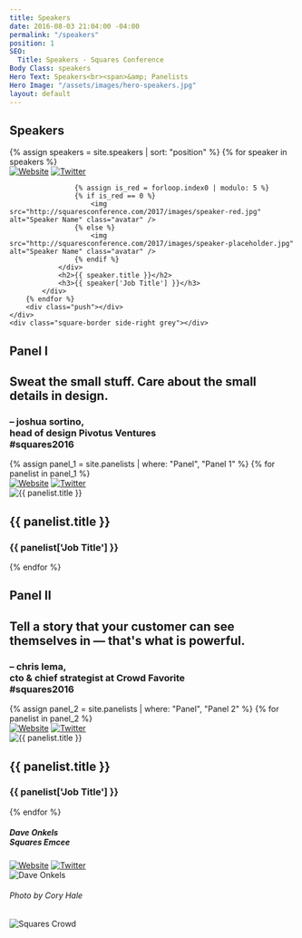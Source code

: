 ```yaml
---
title: Speakers
date: 2016-08-03 21:04:00 -04:00
permalink: "/speakers"
position: 1
SEO:
  Title: Speakers - Squares Conference
Body Class: speakers
Hero Text: Speakers<br><span>&amp; Panelists
Hero Image: "/assets/images/hero-speakers.jpg"
layout: default
---
```


<div class="home-speakers-wrap pad-tb-180 relative">
	<div class="section home-speakers page-speakers relative">
		<h2 class="small-titles red rotate">Speakers</h2>
		{% assign speakers = site.speakers | sort: "position" %}
		{% for speaker in speakers %}
			<div class="panel speaker-panel
			{% cycle 'big', 'second', 'last', '', 'last' %}
			">
				<div class="speaker-image relative">
					<div class="speaker-links">
						<a href="{{ speaker['Website URL'] }}" target="_blank" class="btn_website"><img src="http://squaresconference.com/2017/images/icon-website.png" alt="Website" /></a>
						<a href="{{ speaker['Twitter URL'] }}" target="_blank" class="btn_twitter"><img src="http://squaresconference.com/2017/images/icon-twitter.png" alt="Twitter" /></a>
					</div>

					{% assign is_red = forloop.index0 | modulo: 5 %}
					{% if is_red == 0 %}
						<img src="http://squaresconference.com/2017/images/speaker-red.jpg" alt="Speaker Name" class="avatar" />
					{% else %}
						<img src="http://squaresconference.com/2017/images/speaker-placeholder.jpg" alt="Speaker Name" class="avatar" />
					{% endif %}
				</div>
				<h2>{{ speaker.title }}</h2>
				<h3>{{ speaker['Job Title'] }}</h3>
			</div>
		{% endfor %}
		<div class="push"></div>
	</div>
	<div class="square-border side-right grey"></div>
</div>

<div class="panelists bg-grey pad-tb-180">
	<div class="section">
		<div class="left ta-right">
			<h2 class="small-titles">Panel I</h2>
			<div class="quote ta-right marg-t-180">
				<h2>Sweat the small stuff. Care about the small details in design.</h2>
				<h3 class="small">– joshua sortino,<br /><span>head of design Pivotus Ventures<br />#squares2016</span></h3>
			</div>
		</div>
		<div class="right">
			{% assign panel_1 = site.panelists | where: "Panel", "Panel 1" %}
			{% for panelist in panel_1 %}
				<div class="panel speaker-panel
				{% cycle '', '', 'last' %}
				">
					<div class="speaker-image relative">
						<div class="speaker-links">
							<a href="{{ panelist['Website URL'] }}" target="_blank" class="btn_website"><img src="http://squaresconference.com/2017/images/icon-website.png" alt="Website" /></a>
							<a href="{{ panelist['Twitter URL'] }}" target="_blank" class="btn_twitter"><img src="http://squaresconference.com/2017/images/icon-twitter.png" alt="Twitter" /></a>
						</div>
						<img src="{{ panelist['Red Image'] }}" alt="{{ panelist.title }}" class="avatar" />
					</div>
					<h2>{{ panelist.title }}</h2>
					<h3>{{ panelist['Job Title'] }}</h3>
				</div>
			{% endfor %}
			<div class="push"></div>
		</div>
		<div class="push"></div>
	</div>
</div>


<div class="panelists bg-white pad-tb-180">
	<div class="section">
		<div class="left ta-right">
			<h2 class="small-titles">Panel II</h2>
			<div class="quote ta-right marg-t-180">
				<h2>Tell a story that your customer can see themselves in — that's what is powerful.</h2>
				<h3 class="small">– chris lema,<br /><span>cto &amp; chief strategist at Crowd Favorite<br />#squares2016</span></h3>
			</div>
		</div>
		<div class="right">
			{% assign panel_2 = site.panelists | where: "Panel", "Panel 2" %}
			{% for panelist in panel_2 %}
				<div class="panel speaker-panel
				{% cycle '', '', 'last' %}
				">
					<div class="speaker-image relative">
						<div class="speaker-links">
							<a href="{{ panelist['Website URL'] }}" target="_blank" class="btn_website"><img src="http://squaresconference.com/2017/images/icon-website.png" alt="Website" /></a>
							<a href="{{ panelist['Twitter URL'] }}" target="_blank" class="btn_twitter"><img src="http://squaresconference.com/2017/images/icon-twitter.png" alt="Twitter" /></a>
						</div>
						<img src="{{ panelist['Red Image'] }}" alt="{{ panelist.title }}" class="avatar" />
					</div>
					<h2>{{ panelist.title }}</h2>
					<h3>{{ panelist['Job Title'] }}</h3>
				</div>
			{% endfor %}
			<div class="push"></div>
		</div>
		<div class="push"></div>
	</div>
</div>

<div class="double relative height-reset">
	<div class="left bg-image relative">
		<h5 class="corner-name ta-right">Dave Onkels<br/><span>Squares Emcee</span></h5>
		<div class="speaker-image relative">
			<div class="speaker-links">
				<a href="http://ovenbits.com" target="_blank" class="btn_website"><img src="http://squaresconference.com/2017/images/icon-website.png" alt="Website" /></a>
				<a href="http://twitter.com/daveonkels" target="_blank" class="btn_twitter"><img src="http://squaresconference.com/2017/images/icon-twitter.png" alt="Twitter" /></a>
			</div>
			<img src="http://squaresconference.com/2017/images/dave-onkels.jpg" alt="Dave Onkels" class="avatar" />
		</div>
	</div>
	<div class="right relative">
		<h6 class="rotate-right">Photo by Cory Hale</h6>
		<img src="http://squaresconference.com/2017/images/crowd-1.jpg" alt="Squares Crowd" />
	</div>
	<div class="push"></div>
</div>